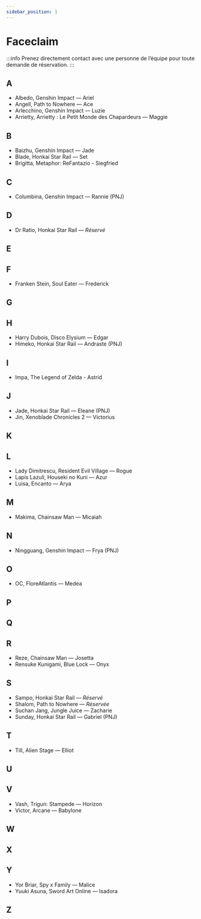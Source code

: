 ```yaml
---
sidebar_position: 1
---
```


# Faceclaim
:::info
Prenez directement contact avec une personne de l’équipe pour toute demande de réservation.
:::

## A

- Albedo, Genshin Impact — Ariel
- Angell, Path to Nowhere — Ace
- Arlecchino, Genshin Impact — Luzie
- Arrietty, Arrietty : Le Petit Monde des Chapardeurs — Maggie

## B

- Baizhu, Genshin Impact — Jade
- Blade, Honkai Star Rail — Set
- Brigitta, Metaphor: ReFantazio - Siegfried

## C

- Columbina, Genshin Impact — Rannie (PNJ)

## D

- Dr Ratio, Honkai Star Rail — *Réservé*

## E

## F

- Franken Stein, Soul Eater — Frederick

## G

## H

- Harry Dubois, Disco Elysium — Edgar
- Himeko, Honkai Star Rail — Andraste (PNJ)

## I

- Impa, The Legend of Zelda - Astrid

## J

- Jade, Honkai Star Rail — Eleane (PNJ)
- Jin, Xenoblade Chronicles 2 — Victorius

## K

## L

- Lady Dimitrescu, Resident Evil Village — Rogue
- Lapis Lazuli, Houseki no Kuni — Azur
- Luisa, Encanto — Arya

## M

- Makima, Chainsaw Man — Micaiah

## N

- Ningguang, Genshin Impact — Frya (PNJ)

## O

- OC, FloreAtlantis — Medea

## P

## Q

## R

- Reze, Chainsaw Man — Josetta
- Rensuke Kunigami, Blue Lock — Onyx

## S

- Sampo, Honkai Star Rail — *Réservé*
- Shalom, Path to Nowhere — *Réservée*
- Suchan Jang, Jungle Juice — Zacharie
- Sunday, Honkai Star Rail — Gabriel (PNJ)

## T

- Till, Alien Stage — Elliot

## U

## V

- Vash, Trigun: Stampede — Horizon
- Victor, Arcane — Babylone

## W

## X

## Y

- Yor Briar, Spy x Family — Malice
- Yuuki Asuna, Sword Art Online — Isadora

## Z